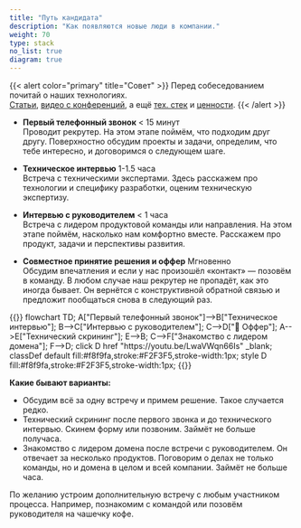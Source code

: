 ```yaml
---
title: "Путь кандидата"
description: "Как появляются новые люди в компании."
weight: 70
type: stack
no_list: true
diagram: true
---
```


{{< alert color="primary" title="Совет" >}}
Перед собеседованием почитай о наших технологиях. <br />[Cтатьи](https://habr.com/ru/company/leroy_merlin/), [видео с конференций](https://www.youtube.com/channel/UCIqfZ4wqEoC6x6x-zyPCL8g), а ещё [тех. стек](/stack) и [ценности](/values).
{{< /alert >}}

<div class="row">
  <div class="col-md-8">

- **Первый телефонный звонок** <span class="text-muted pl-2">< 15 минут</span><br />
Проводит рекрутер. На этом этапе поймём, что подходим друг другу. Поверхностно обсудим проекты и задачи, определим, что тебе интересно, и договоримся о следующем шаге. <br />

- **Техническое интервью** <span class="text-muted pl-2">1-1.5 часа</span><br />
Встреча с техническими экспертами. Здесь расскажем про технологии и специфику разработки, оценим техническую экспертизу.<br />

- **Интервью с руководителем** <span class="text-muted pl-2">< 1 часа</span><br />
Встреча с лидером продуктовой команды или направления. На этом этапе поймём, насколько нам комфортно вместе. Расскажем про продукт, задачи и перспективы развития. <br />

- **Совместное принятие решения и оффер** <span class="text-muted pl-2">Мгновенно</span><br />
Обсудим впечатления и если у нас произошёл «контакт» — позовём в команду. В любом случае наш рекрутер не пропадёт, как это иногда бывает. Он вернётся с конструктивной обратной связью и предложит пообщаться снова в следующий раз. 

  </div>
  <div class="col-md-4 text-center mt-m-50">
    {{<diagram>}}
    flowchart TD;
      A["Первый телефонный звонок"]-->B["Техническое интервью"];
      B-->C["Интервью с руководителем"];
      C-->D["🎉 Оффер"];
      A-->E["Технический скрининг"];
      E-->B;
      C-->F["Знакомство с лидером домена"];
      F-->D;
      click D href "https://youtu.be/LwaVWqn66Is" _blank;
      classDef default fill:#f8f9fa,stroke:#F2F3F5,stroke-width:1px;
      style D fill:#f8f9fa,stroke:#F2F3F5,stroke-width:1px;
    {{</diagram>}}
  </div>
</div>

**Какие бывают варианты:**

- Обсудим всё за одну встречу и примем решение. Такое случается редко.
- Технический скрининг после первого звонка и до технического интервью. Скинем форму или позвоним. Займёт не больше получаса.
- Знакомство с лидером домена после встречи с руководителем. Он отвечает за несколько продуктов. Поговорим о делах не только команды, но и домена в целом и всей компании. Займёт не больше часа.

По желанию устроим дополнительную встречу с любым участником процесса. Например, познакомим с командой или позовём руководителя на чашечку кофе.
